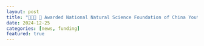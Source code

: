 ```yaml
---
layout: post
title: "🎉🎉🎉 📢 Awarded National Natural Science Foundation of China Youth Fund"
date: 2024-12-25
categories: [news, funding]
featured: true
---
```

